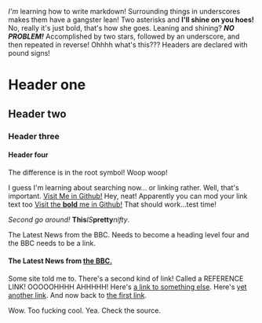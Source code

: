 _I'm_ learning how to write markdown!
Surrounding things in underscores makes them have a gangster lean!
Two asterisks and **I'll shine on you hoes!**
No, really it's just bold, that's how she goes.
Leaning and shining? **_NO PROBLEM!_**
Accomplished by two stars, followed by an underscore, and then repeated in reverse!
Ohhhh what's this???
Headers are declared with pound signs!
# Header one
## Header two
### Header three
#### Header four
The difference is in the root symbol! Woop woop!

I guess I'm learning about searching now... or linking rather. Well, that's important.
[Visit Me in Github!](www.github.com/skak)
Hey, neat!
Apparently you can mod your link text too
[Visit the **bold** me in Github!](www.github.com/skak)
That should work...test time!

_Second go around!_
**This**_IS_**pretty**_nifty_.

The Latest News from the BBC. Needs to become a heading level four and the BBC needs to be a link.
#### The Latest News from [the BBC.](www.bbc.com/news)
Some site told me to.
There's a second kind of link! Called a REFERENCE LINK! OOOOOHHHH AHHHHH!
Here's [a link to something else][another place].
Here's [yet another link][another-link].
And now back to [the first link][another place].

[another place]: www.github.com
[another-link]: www.google.com

Wow. Too fucking cool. Yea. Check the source.

